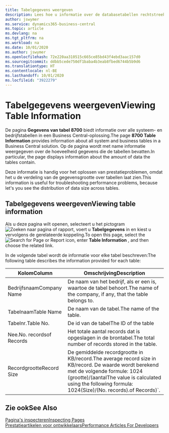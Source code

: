 ```yaml
---
title: Tabelgegevens weergeven
description: Lees hoe u informatie over de databasetabellen rechtstreeks vanuit de clientinterface in Business Central kunt bekijken.
author: jswymer
ms.service: dynamics365-business-central
ms.topic: article
ms.devlang: na
ms.tgt_pltfrm: na
ms.workload: na
ms.date: 10/01/2020
ms.author: jswymer
ms.openlocfilehash: 72e220aa310515c665ce85bd43f4ebd3aac157d0
ms.sourcegitcommit: ddbb5cede750df1baba4b3eab8fbed6744b5b9d6
ms.translationtype: HT
ms.contentlocale: nl-BE
ms.lasthandoff: 10/01/2020
ms.locfileid: "3922279"
---
```

# <a name="viewing-table-information"></a><span data-ttu-id="afd23-103">Tabelgegevens weergeven</span><span class="sxs-lookup"><span data-stu-id="afd23-103">Viewing Table Information</span></span>

<span data-ttu-id="afd23-104">De pagina **Gegevens van tabel 8700** biedt informatie over alle systeem- en bedrijfstabellen in een Business Central-oplossing.</span><span class="sxs-lookup"><span data-stu-id="afd23-104">The page **8700 Table Information** provides information about all system and business tables in a Business Central solution.</span></span> <span data-ttu-id="afd23-105">Op de pagina wordt met name informatie weergegeven over de hoeveelheid gegevens die de tabellen bevatten.</span><span class="sxs-lookup"><span data-stu-id="afd23-105">In particular, the page displays information about the amount of data the tables contain.</span></span>

<span data-ttu-id="afd23-106">Deze informatie is handig voor het oplossen van prestatieproblemen, omdat het u de verdeling van de gegevensgrootte over tabellen laat zien.</span><span class="sxs-lookup"><span data-stu-id="afd23-106">This information is useful for troubleshooting performance problems, because let's you see the distribution of data size across tables.</span></span>

## <a name="viewing-table-information"></a><span data-ttu-id="afd23-107">Tabelgegevens weergeven</span><span class="sxs-lookup"><span data-stu-id="afd23-107">Viewing table information</span></span>

<span data-ttu-id="afd23-108">Als u deze pagina wilt openen, selecteert u het pictogram ![Zoeken naar pagina of rapport](media/ui-search/search_small.png "Pictogram Pagina of rapport zoeken"), voert u **Tabelgegevens** in en kiest u vervolgens de gerelateerde koppeling.</span><span class="sxs-lookup"><span data-stu-id="afd23-108">To open this page, select the ![Search for Page or Report](media/ui-search/search_small.png "Search for Page or Report icon") icon, enter **Table Information** , and then choose the related link.</span></span>

<span data-ttu-id="afd23-109">In de volgende tabel wordt de informatie voor elke tabel beschreven:</span><span class="sxs-lookup"><span data-stu-id="afd23-109">The following table describes the information provided for each table:</span></span>

|<span data-ttu-id="afd23-110">Kolom</span><span class="sxs-lookup"><span data-stu-id="afd23-110">Column</span></span>|<span data-ttu-id="afd23-111">Omschrijving</span><span class="sxs-lookup"><span data-stu-id="afd23-111">Description</span></span>|
|------|-----------|
|<span data-ttu-id="afd23-112">Bedrijfsnaam</span><span class="sxs-lookup"><span data-stu-id="afd23-112">Company Name</span></span>|<span data-ttu-id="afd23-113">De naam van het bedrijf, als er een is, waartoe de tabel behoort.</span><span class="sxs-lookup"><span data-stu-id="afd23-113">The name of the company, if any, that the table belongs to.</span></span>|
|<span data-ttu-id="afd23-114">Tabelnaam</span><span class="sxs-lookup"><span data-stu-id="afd23-114">Table Name</span></span>|<span data-ttu-id="afd23-115">De naam van de tabel.</span><span class="sxs-lookup"><span data-stu-id="afd23-115">The name of the table.</span></span>|
|<span data-ttu-id="afd23-116">Tabelnr.</span><span class="sxs-lookup"><span data-stu-id="afd23-116">Table No.</span></span>|<span data-ttu-id="afd23-117">De id van de tabel</span><span class="sxs-lookup"><span data-stu-id="afd23-117">The ID of the table</span></span>|
|<span data-ttu-id="afd23-118">Nee.</span><span class="sxs-lookup"><span data-stu-id="afd23-118">No.</span></span> <span data-ttu-id="afd23-119">records</span><span class="sxs-lookup"><span data-stu-id="afd23-119">of Records</span></span>|<span data-ttu-id="afd23-120">Het totale aantal records dat is opgeslagen in de brontabel.</span><span class="sxs-lookup"><span data-stu-id="afd23-120">The total number of records stored in the table.</span></span>|
|<span data-ttu-id="afd23-121">Recordgrootte</span><span class="sxs-lookup"><span data-stu-id="afd23-121">Record Size</span></span>|<span data-ttu-id="afd23-122">De gemiddelde recordgrootte in KB/record.</span><span class="sxs-lookup"><span data-stu-id="afd23-122">The average record size in KB/record.</span></span> <span data-ttu-id="afd23-123">De waarde wordt berekend met de volgende formule: 1024 (grootte)/(aantal</span><span class="sxs-lookup"><span data-stu-id="afd23-123">The value is calculated using the following formula: 1024(Size)/(No.</span></span> <span data-ttu-id="afd23-124">records).</span><span class="sxs-lookup"><span data-stu-id="afd23-124">of Records)\`.</span></span> |

## <a name="see-also"></a><span data-ttu-id="afd23-125">Zie ook</span><span class="sxs-lookup"><span data-stu-id="afd23-125">See Also</span></span>

[<span data-ttu-id="afd23-126">Pagina's inspecteren</span><span class="sxs-lookup"><span data-stu-id="afd23-126">Inspecting Pages</span></span>](across-inspect-page.md)  
[<span data-ttu-id="afd23-127">Prestatieartikelen voor ontwikkelaars</span><span class="sxs-lookup"><span data-stu-id="afd23-127">Performance Articles For Developers</span></span>](/dynamics365/business-central/dev-itpro/performance/performance-developer)  
